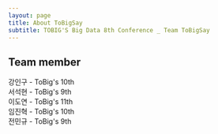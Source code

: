 ```yaml
---
layout: page
title: About ToBigSay
subtitle: TOBIG'S Big Data 8th Conference _ Team ToBigSay
---
```



## Team member

강인구 - ToBig's 10th        
서석현 - ToBig's 9th     
이도연 - ToBig's 11th     
임진혁 - ToBig's 10th    
전민규 - ToBig's 9th    
